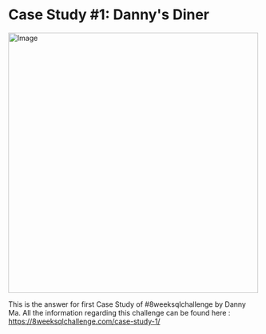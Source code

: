 # Case Study #1: Danny's Diner
<img src="https://user-images.githubusercontent.com/81607668/127727503-9d9e7a25-93cb-4f95-8bd0-20b87cb4b459.png" alt="Image" width="500" height="520">

This is the answer for first Case Study of #8weeksqlchallenge by Danny Ma.
All the information regarding this challenge can be found here : https://8weeksqlchallenge.com/case-study-1/
